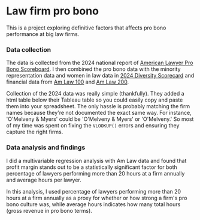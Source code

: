# Law firm pro bono
This is a project exploring definitive factors that affects pro bono performance at big law firms.  

### Data collection
The data is collected from the 2024 national report of [American Lawyer Pro Bono Scoreboard](https://www.law.com/americanlawyer/2024/07/09/the-2024-pro-bono-scorecard-national-report/). I then combined the pro bono data with the minority representation data and women in law data in [2024 Diversity Scorecard](https://www.law.com/americanlawyer/diversity-scorecard/) and financial data from [Am Law 100](https://www.law.com/americanlawyer/am-law-100/) and [Am Law 200](https://www.law.com/americanlawyer/2024/05/07/the-2024-am-law-200-at-a-glance/).

Collection of the 2024 data was really simple (thankfully). They added a html table below their Tableau table so you could easily copy and paste them into your spreadsheet. The only hassle is probably matching the firm names because they're not documented the exact same way. For instance, 'O'Melveny & Myers' could be 'O'Melveny & Myers' or 'O'Melveny.' So most of my time was spent on fixing the `VLOOKUP()` errors and ensuring they capture the right firms. 

### Data analysis and findings
I did a multivariable regression analysis with Am Law data and found that profit margin stands out to be a statistically significant factor for both percentage of lawyers performing more than 20 hours at a firm annually and average hours per lawyer.

In this analysis, I used percentage of lawyers performing more than 20 hours at a firm annually as a proxy for whether or how strong a firm's pro bono culture was, while average hours indicates how many total hours (gross revenue in pro bono terms).

